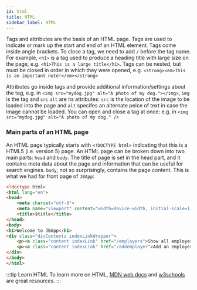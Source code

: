 ```yaml
---
id: html
title: HTML
sidebar_label: HTML
---
```


Tags and attributes are the basis of an HTML page. Tags are used to indicate or mark up the start and end of an HTML element. Tags come inside
angle brackets. To close a tag, we need to add `/` before the tag name. For example, `<h1>` is a tag used to produce a heading title with large size on the page, e.g. `<h1>This is a large title</h1>`. Tags can be nested, but must be closed in order in which they were opened, e.g. `<strong><em>This is an important note!</em></strong>`

Attributes go inside tags and provide additional information/settings about the tag, e.g. in `<img src="mydog.jpg" alt="A photo of my dog."></img>`, `img` is the tag and `src` `alt` are its attributes: `src` is the location of the image to be loaded into the page and `alt` specifes an alternate peice of text in case the image cannot be loaded. You can open and close a tag at once: e.g. in `<img src="mydog.jpg" alt="A photo of my dog." />`

### Main parts of an HTML page

An HTML page typically starts with `<!DOCTYPE html>` indicating that this is a HTML5 (i.e. version 5) page. An HTML page can be broken down into two main parts: `head` and `body`. The title of page is set in the head part, and it contains meta data about the page and information that can be useful for search engines. `body`, not so surprisingly, contains the page content. This is what we had for front page of `JBApp`:

```html
<!doctype html>
<html lang="en">
<head>
    <meta charset="utf-8">
    <meta name="viewport" content="width=device-width, initial-scale=1, shrink-to-fit=no">
    <title>$title</title>
</head>
<body>
<h1>Welcome to JBApp</h1>
<div class="divContents indexLinkWrapper">
    <p><a class="content indexLink" href="/employers">Show all employers</a></p>
    <p><a class="content indexLink" href="/addemployer">Add an employer</a></p>
</div>
</body>
</html>
```
:::tip Learn HTML
To learn more on HTML, [MDN web docs](https://developer.mozilla.org/en-US/docs/Web/HTML) and [w3schools](https://www.w3schools.com/html/) are great resources.
:::